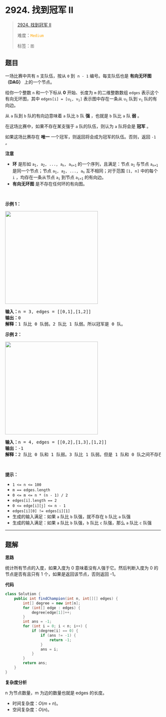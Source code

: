 # 2924. 找到冠军 II

> [2924. 找到冠军 II](https://leetcode.cn/problems/find-champion-ii/)
>
> 难度：<font color=orange>`Medium`</font>
>
> 标签：`图`

## 题目

<p>一场比赛中共有 <code>n</code> 支队伍，按从 <code>0</code> 到&nbsp; <code>n - 1</code> 编号。每支队伍也是 <strong>有向无环图（DAG）</strong> 上的一个节点。</p>

<p>给你一个整数 <code>n</code> 和一个下标从 <strong>0</strong> 开始、长度为 <code>m</code> 的二维整数数组 <code>edges</code> 表示这个有向无环图，其中 <code>edges[i] = [u<sub>i</sub>, v<sub>i</sub>]</code> 表示图中存在一条从 <code>u<sub>i</sub></code> 队到 <code>v<sub>i</sub></code> 队的有向边。</p>

<p>从 <code>a</code> 队到 <code>b</code> 队的有向边意味着 <code>a</code> 队比 <code>b</code> 队 <strong>强</strong> ，也就是 <code>b</code> 队比 <code>a</code> 队 <strong>弱</strong> 。</p>

<p>在这场比赛中，如果不存在某支强于 <code>a</code> 队的队伍，则认为 <code>a</code> 队将会是 <strong>冠军</strong> 。</p>

<p>如果这场比赛存在 <strong>唯一</strong> 一个冠军，则返回将会成为冠军的队伍。否则，返回<em> </em><code>-1</code><em> 。</em></p>

<p><strong>注意</strong></p>

<ul>
	<li><strong>环</strong> 是形如 <code>a<sub>1</sub>, a<sub>2</sub>, ..., a<sub>n</sub>, a<sub>n+1</sub></code> 的一个序列，且满足：节点 <code>a<sub>1</sub></code> 与节点 <code>a<sub>n+1</sub></code> 是同一个节点；节点 <code>a<sub>1</sub>, a<sub>2</sub>, ..., a<sub>n</sub></code> 互不相同；对于范围&nbsp;<code>[1, n]</code> 中的每个 <code>i</code> ，均存在一条从节点 <code>a<sub>i</sub></code> 到节点 <code>a<sub>i+1</sub></code> 的有向边。</li>
	<li><strong>有向无环图</strong> 是不存在任何环的有向图。</li>
</ul>

<p>&nbsp;</p>

<p><strong class="example">示例 1：</strong></p>

<p><img height="300" src="https://assets.leetcode.com/uploads/2023/10/19/graph-3.png" width="300" /></p>

<pre>
<strong>输入：</strong>n = 3, edges = [[0,1],[1,2]]
<strong>输出：</strong>0
<strong>解释：</strong>1 队比 0 队弱。2 队比 1 队弱。所以冠军是 0 队。
</pre>

<p><strong class="example">示例 2：</strong></p>

<p><img height="300" src="https://assets.leetcode.com/uploads/2023/10/19/graph-4.png" width="300" /></p>

<pre>
<strong>输入：</strong>n = 4, edges = [[0,2],[1,3],[1,2]]
<strong>输出：</strong>-1
<strong>解释：</strong>2 队比 0 队和 1 队弱。3 队比 1 队弱。但是 1 队和 0 队之间不存在强弱对比。所以答案是 -1 。
</pre>

<p>&nbsp;</p>

<p><strong>提示：</strong></p>

<ul>
	<li><code>1 &lt;= n &lt;= 100</code></li>
	<li><code>m == edges.length</code></li>
	<li><code>0 &lt;= m &lt;= n * (n - 1) / 2</code></li>
	<li><code>edges[i].length == 2</code></li>
	<li><code>0 &lt;= edge[i][j] &lt;= n - 1</code></li>
	<li><code>edges[i][0] != edges[i][1]</code></li>
	<li>生成的输入满足：如果 <code>a</code> 队比 <code>b</code> 队强，就不存在 <code>b</code> 队比 <code>a</code> 队强</li>
	<li>生成的输入满足：如果 <code>a</code> 队比 <code>b</code> 队强，<code>b</code> 队比 <code>c</code> 队强，那么 <code>a</code> 队比 <code>c</code> 队强</li>
</ul>


--------------------

## 题解

**思路**

统计所有节点的入度，如果入度为 0 意味着没有人强于它。然后判断入度为 0 的节点是否有且只有 1 个，如果是返回该节点，否则返回 -1。

**代码**

```java
class Solution {
    public int findChampion(int n, int[][] edges) {
        int[] degree = new int[n];
        for (int[] edge : edges) {
            degree[edge[1]]++;
        }
        int ans = -1;
        for (int i = 0; i < n; i++) {
            if (degree[i] == 0) {
                if (ans != -1) {
                    return -1;
                }
                ans = i;
            }
        }
        return ans;
    }
}
```

**复杂度分析**

n 为节点数量，m 为边的数量也就是 edges 的长度。

- 时间复杂度：$O(m+n)$。
- 空间复杂度：$O(n)$。
